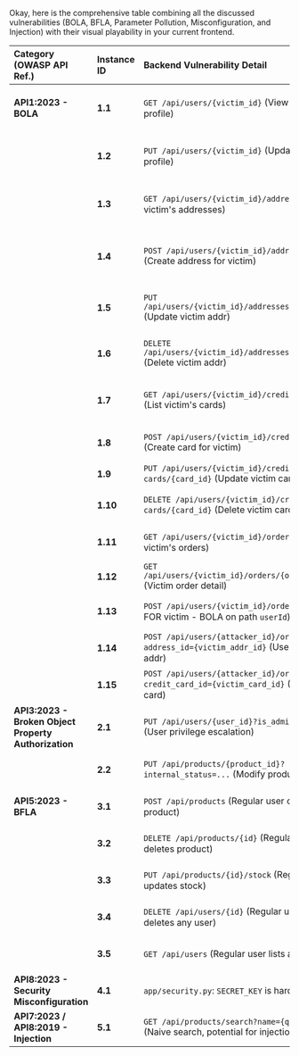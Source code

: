 Okay, here is the comprehensive table combining all the discussed vulnerabilities (BOLA, BFLA, Parameter Pollution, Misconfiguration, and Injection) with their visual playability in your current frontend.

| Category (OWASP API Ref.)                      | Instance ID | Backend Vulnerability Detail | Visual Play in Frontend? | Frontend Page & Key UI Elements for Demo (E2E spec reference) |
| :--------------------------------------------- | :---------- | :-------------------------------------------------------------------------------------- | :----------------------- | :------------------------------------------------------------------------------------------------------------------------------------------------------------------------------------------------- |
| **API1:2023 - BOLA**                           | **1.1**     | `GET /api/users/{victim_id}` (View victim's profile) | **YES** | `profile.html`: `#target-user-id` + "View Profile" (see `vulnerabilities.spec.ts`) |
|                                                | **1.2**     | `PUT /api/users/{victim_id}` (Update victim's profile) | **YES** | `profile.html`: "BOLA Demo: Update Profile" form; not covered by current E2E tests |
|                                                | **1.3**     | `GET /api/users/{victim_id}/addresses` (List victim's addresses) | **YES (Part of 1.1)** | `profile.html`: addresses shown when viewing victim profile (`vulnerabilities.spec.ts`) |
|                                                | **1.4**     | `POST /api/users/{victim_id}/addresses` (Create address for victim) | **YES** | `profile.html`: "Add New Address" while viewing victim profile (`profile-address-management.spec.ts`) |
|                                                | **1.5**     | `PUT /api/users/{victim_id}/addresses/{addr_id}` (Update victim addr) | **YES** | `profile.html`: Edit victim address (`profile-address-management.spec.ts`) |
|                                                | **1.6**     | `DELETE /api/users/{victim_id}/addresses/{addr_id}` (Delete victim addr) | **YES** | `profile.html`: Delete victim address (`profile-address-management.spec.ts`) |
|                                                | **1.7**     | `GET /api/users/{victim_id}/credit-cards` (List victim's cards) | **YES** | `profile.html` + `checkout.html` "Find Target Cards" (`checkout.spec.ts`) |
|                                                | **1.8**     | `POST /api/users/{victim_id}/credit-cards` (Create card for victim) | **YES** | `profile.html`: "Add New Card" while viewing victim profile (not E2E tested) |
|                                                | **1.9**     | `PUT /api/users/{victim_id}/credit-cards/{card_id}` (Update victim card) | **YES** | `profile.html`: Edit victim card (not E2E tested) |
|                                                | **1.10**    | `DELETE /api/users/{victim_id}/credit-cards/{card_id}` (Delete victim card) | **YES** | `profile.html`: Delete victim card (not E2E tested) |
|                                                | **1.11**    | `GET /api/users/{victim_id}/orders` (List victim's orders) | **YES** | `orders.html`: `#target-user-id` + "View Orders" (`vulnerabilities.spec.ts`) |
|                                                | **1.12**    | `GET /api/users/{victim_id}/orders/{order_id}` (Victim order detail) | **YES** | `orders.html`: order detail demo (`orders-ui.spec.ts`) |
|                                                | **1.13**    | `POST /api/users/{victim_id}/orders` (Order FOR victim - BOLA on path `userId`) | **YES** | `checkout.html`: order for victim (`checkout-bola.spec.ts`) |
|                                                | **1.14**    | `POST /api/users/{attacker_id}/orders?address_id={victim_addr_id}` (Use victim addr) | **YES** | `checkout.html`: order with victim address (`checkout-bola.spec.ts`) |
|                                                | **1.15**    | `POST /api/users/{attacker_id}/orders?credit_card_id={victim_card_id}` (Use victim card) | **YES (Key Demo)** | `checkout.html`: victim card usage (`checkout-bola.spec.ts`) |
| **API3:2023 - Broken Object Property Authorization** | **2.1**     | `PUT /api/users/{user_id}?is_admin=true` (User privilege escalation) | **YES** | `profile.html`: Admin escalation button (`vulnerabilities.spec.ts`) |
|                                                | **2.2**     | `PUT /api/products/{product_id}?internal_status=...` (Modify product state) | **YES (Full)** | `product_detail.html`: parameter pollution form (`product-detail.spec.ts`) |
| **API5:2023 - BFLA**                           | **3.1**     | `POST /api/products` (Regular user creates product) | **YES** | `admin_products.html`: Add product (`vulnerabilities.spec.ts`) |
|                                                | **3.2**     | `DELETE /api/products/{id}` (Regular user deletes product) | **YES** | `admin_products.html`: Delete product (`vulnerabilities.spec.ts`) |
|                                                | **3.3**     | `PUT /api/products/{id}/stock` (Regular user updates stock) | **YES** | `admin_products.html`: Update stock (`vulnerabilities.spec.ts`) |
|                                                | **3.4**     | `DELETE /api/users/{id}` (Regular user deletes any user) | **YES** | `admin_products.html`: Delete user (`admin-ui.spec.ts`) |
|                                                | **3.5**     | `GET /api/users` (Regular user lists all users) | **YES** | `checkout.html`, `profile.html`, `orders.html` (see `global-ui.spec.ts`) |
| **API8:2023 - Security Misconfiguration**      | **4.1**     | `app/security.py`: `SECRET_KEY` is hardcoded. | **NO** | N/A (discovered via code review) |
| **API7:2023 / API8:2019 - Injection**          | **5.1**     | `GET /api/products/search?name={query}` (Naive search, potential for injection if DB) | **YES (Informational)** | `index.html`: search term injection demo (`homepage.spec.ts`) |
